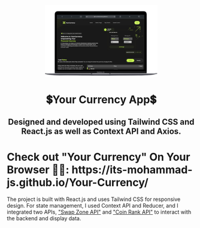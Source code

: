 <div align="center">
  <br>
  <img alt="Open Sauced" src="/public/desktop-vision.png" width="300px">
  <h1>💲Your Currency App💲</h1>
  <h2>Designed and developed using Tailwind CSS and React.js as well as Context API and Axios.</h2>
</div>

<h1>Check out "Your Currency" On Your Browser 💸🌐: https://its-mohammad-js.github.io/Your-Currency/</h1>

The project is built with React.js and uses Tailwind CSS for responsive design. For state management, I used Context API and Reducer, and I integrated two APIs, ["Swap Zone API"](https://swapzone.io/partners/exchange-api) and ["Coin Rank API"](https://developers.coinranking.com/api) to interact with the backend and display data.
